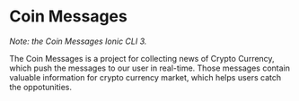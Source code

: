 # Coin Messages

_Note: the Coin Messages Ionic CLI 3._


The Coin Messages is a project for collecting news of Crypto Currency, which push the messages to our user in real-time. Those messages contain valuable information for crypto currency market, which helps users catch the oppotunities. 
